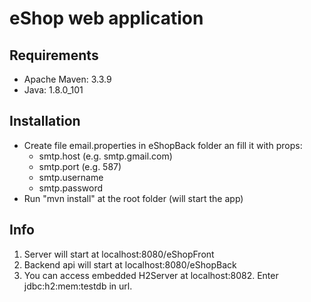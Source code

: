 # eShop web application

## Requirements
 - Apache Maven: 3.3.9
 - Java: 1.8.0_101

## Installation
 - Create file email.properties in eShopBack folder an fill it with props:
    - smtp.host (e.g. smtp.gmail.com) 
    - smtp.port (e.g. 587) 
    - smtp.username
    - smtp.password
 - Run "mvn install" at the root folder (will start the app)
 
## Info

1. Server will start at localhost:8080/eShopFront
2. Backend api will start at localhost:8080/eShopBack
3. You can access embedded H2Server at localhost:8082. Enter jdbc:h2:mem:testdb in url.